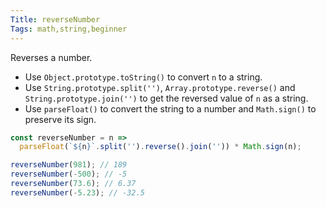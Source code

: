 ```yaml
---
Title: reverseNumber
Tags: math,string,beginner
---
```


Reverses a number.

- Use `Object.prototype.toString()` to convert `n` to a string.
- Use `String.prototype.split('')`, `Array.prototype.reverse()` and `String.prototype.join('')` to get the reversed value of `n` as a string.
- Use `parseFloat()` to convert the string to a number and `Math.sign()` to preserve its sign.

```js
const reverseNumber = n => 
  parseFloat(`${n}`.split('').reverse().join('')) * Math.sign(n);
```

```js
reverseNumber(981); // 189
reverseNumber(-500); // -5
reverseNumber(73.6); // 6.37
reverseNumber(-5.23); // -32.5
```
